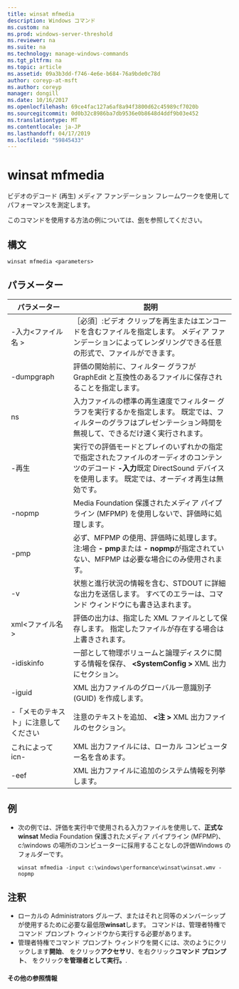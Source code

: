 ```yaml
---
title: winsat mfmedia
description: Windows コマンド
ms.custom: na
ms.prod: windows-server-threshold
ms.reviewer: na
ms.suite: na
ms.technology: manage-windows-commands
ms.tgt_pltfrm: na
ms.topic: article
ms.assetid: 09a3b3dd-f746-4e6e-b684-76a9bde0c78d
author: coreyp-at-msft
ms.author: coreyp
manager: dongill
ms.date: 10/16/2017
ms.openlocfilehash: 69ce4fac127a6af8a94f3800d62c45989cf7020b
ms.sourcegitcommit: 0d0b32c8986ba7db9536e0b8648d4ddf9b03e452
ms.translationtype: MT
ms.contentlocale: ja-JP
ms.lasthandoff: 04/17/2019
ms.locfileid: "59845433"
---
```

# <a name="winsat-mfmedia"></a>winsat mfmedia



ビデオのデコード (再生) メディア ファンデーション フレームワークを使用してパフォーマンスを測定します。

このコマンドを使用する方法の例については、[例](#BKMK_examples)を参照してください。

## <a name="syntax"></a>構文

```
winsat mfmedia <parameters>
```

## <a name="parameters"></a>パラメーター

|パラメーター|説明|
|----------|-----------|
|-入力\<ファイル名 >|［必須］:ビデオ クリップを再生またはエンコードを含むファイルを指定します。 メディア ファンデーションによってレンダリングできる任意の形式で、ファイルができます。|
|-dumpgraph|評価の開始前に、フィルター グラフが GraphEdit と互換性のあるファイルに保存されることを指定します。|
|ns|入力ファイルの標準の再生速度でフィルター グラフを実行するかを指定します。 既定では、フィルターのグラフはプレゼンテーション時間を無視して、できるだけ速く実行されます。|
|-再生|実行での評価モードとプレイのいずれかの指定で指定されたファイルのオーディオのコンテンツのデコード **-入力**既定 DirectSound デバイスを使用します。 既定では、オーディオ再生は無効です。|
|-nopmp|Media Foundation 保護されたメディア パイプライン (MFPMP) を使用しないで、評価時に処理します。|
|-pmp|必ず、MFPMP の使用、評価時に処理します。</br>注:場合 **- pmp**または **- nopmp**が指定されていない、MFPMP は必要な場合にのみ使用されます。|
|-v|状態と進行状況の情報を含む、STDOUT に詳細な出力を送信します。 すべてのエラーは、コマンド ウィンドウにも書き込まれます。|
|xml\<ファイル名 >|評価の出力は、指定した XML ファイルとして保存します。 指定したファイルが存在する場合は上書きされます。|
|-idiskinfo|一部として物理ボリュームと論理ディスクに関する情報を保存、  **\<SystemConfig >** XML 出力にセクション。|
|-iguid|XML 出力ファイルのグローバル一意識別子 (GUID) を作成します。|
|-「メモのテキスト」に注意してください|注意のテキストを追加、 **\<注 >** XML 出力ファイルのセクション。|
|これによって icn-|XML 出力ファイルには、ローカル コンピューター名を含めます。|
|-eef|XML 出力ファイルに追加のシステム情報を列挙します。|

## <a name="BKMK_examples"></a>例

-   次の例では、評価を実行中で使用される入力ファイルを使用して、**正式な winsat** Media Foundation 保護されたメディア パイプライン (MFPMP)、c:\windows の場所のコンピューターに採用することなしの評価Windows のフォルダーです。  
    ```
    winsat mfmedia -input c:\windows\performance\winsat\winsat.wmv -nopmp
    ```

## <a name="remarks"></a>注釈

-   ローカルの Administrators グループ、またはそれと同等のメンバーシップが使用するために必要な最低限**winsat**します。 コマンドは、管理者特権でコマンド プロンプト ウィンドウから実行する必要があります。
-   管理者特権でコマンド プロンプト ウィンドウを開くには、次のようにクリックします**開始**、 をクリック**アクセサリ**、を右クリック**コマンド プロンプト**、 をクリック**を管理者として実行。**.

#### <a name="additional-references"></a>その他の参照情報


